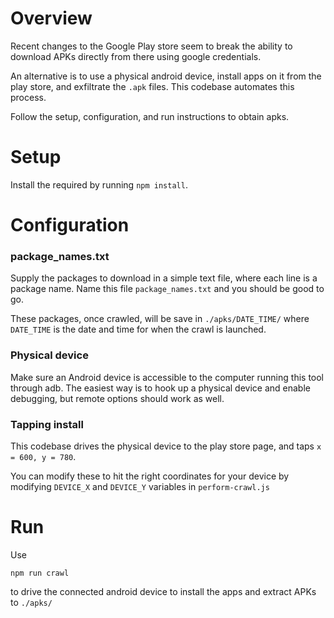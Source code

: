 # Overview

Recent changes to the Google Play store seem to break the ability to download APKs directly from there using google credentials.

An alternative is to use a physical android device, install apps on it from the play store, and exfiltrate the `.apk` files. This codebase automates this process.

Follow the setup, configuration, and run instructions to obtain apks.

# Setup

Install the required by running `npm install`.

# Configuration

### package_names.txt
Supply the packages to download in a simple text file, where each line is a package name. Name this file `package_names.txt` and you should be good to go.

These packages, once crawled, will be save in `./apks/DATE_TIME/` where `DATE_TIME` is the date and time for when the crawl is launched.

### Physical device

Make sure an Android device is accessible to the computer running this tool through adb. The easiest way is to hook up a physical device and enable debugging, but remote options should work as well.

### Tapping install

This codebase drives the physical device to the play store page, and taps
`x = 600, y = 780`.

You can modify these to hit the right coordinates for your device by modifying `DEVICE_X` and `DEVICE_Y` variables in `perform-crawl.js`

# Run

Use

`npm run crawl`

to drive the connected android device to install the apps and extract APKs to `./apks/`
